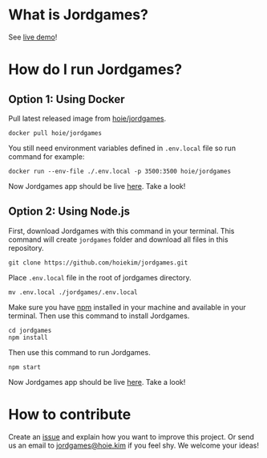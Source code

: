 # What is Jordgames?

See [live demo](https://jordgames.hoie.kim)!

# How do I run Jordgames?

## Option 1: Using Docker

Pull latest released image from [hoie/jordgames](https://hub.docker.com/r/hoie/jordgames).

```
docker pull hoie/jordgames
```

You still need environment variables defined in `.env.local` file so run command for example:

```
docker run --env-file ./.env.local -p 3500:3500 hoie/jordgames
```

Now Jordgames app should be live [here](http://localhost:3003). Take a look!

## Option 2: Using Node.js

First, download Jordgames with this command in your terminal. This command will create `jordgames` folder and download all files in this repository.

```
git clone https://github.com/hoiekim/jordgames.git
```

Place `.env.local` file in the root of jordgames directory.

```
mv .env.local ./jordgames/.env.local
```

Make sure you have [npm](https://npmjs.com) installed in your machine and available in your terminal. Then use this command to install Jordgames.

```
cd jordgames
npm install
```

Then use this command to run Jordgames.

```
npm start
```

Now Jordgames app should be live [here](http://localhost:3003). Take a look!

# How to contribute

Create an [issue](https://github.com/hoiekim/jordgames/issues/new) and explain how you want to improve this project. Or send us an email to jordgames@hoie.kim if you feel shy. We welcome your ideas!
